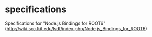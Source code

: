 # specifications
Specifications for "Node.js Bindings for ROOT6" (http://wiki.scc.kit.edu/lsdf/index.php/Node.js_Bindings_for_ROOT6)
